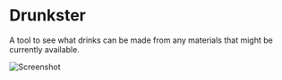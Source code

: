 # Drunkster
A tool to see what drinks can be made from any materials that might be currently available.

![Screenshot](drunkster_gui2.JPG)
